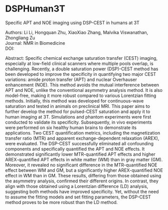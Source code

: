 # DSPHuman3T
Specific APT and NOE imaging using DSP-CEST in humans at 3T

Authors: Li Li, Hongquan Zhu, XiaoXiao Zhang, Malvika Viswanathan, Zhongliang Zu   
Journal: NMR in Biomedicine   
DOI:    

Abstract:
Specific chemical exchange saturation transfer (CEST) imaging, especially at low-field clinical scanners where multiple pools overlap, is challenging. Recently, a double saturation power (DSP)-CEST method has been developed to improve the specificity in quantifying two major CEST variations: amide proton transfer (APT) and nuclear Overhauser enhancement (NOE). This method avoids the mutual interference between APT and NOE, unlike the conventional asymmetry analysis method. It is also model-free, making it more robust compared to various Lorentzian fitting methods. Initially, this method was developed for continuous-wave saturation and tested in animals on preclinical MRI. This paper aims to further develop the method for pulsed-CEST saturation and apply it to human imaging at 3T. Simulations and phantom experiments were first conducted to validate its specificity. Subsequently, in vivo experiments were performed on six healthy human brains to demonstrate its applications. Two CEST quantification metrics, including the magnetization transfer ratio (MTR) and apparent exchange-dependent relaxation (AREX), were evaluated. The DSP-CEST successfully eliminated all confounding components and specifically quantified the APT and NOE effects. It demonstrated significantly lower MTR-quantified APT effects and higher AREX-quantified APT effects in white matter (WM) than in gray matter (GM). Moreover, it revealed no significant difference in the MTR-quantified NOE effect between WM and GM, but a significantly higher AREX-quantified NOE effect in WM than in GM. These results, differing from those obtained using the asymmetry analysis, confirmed their different origins. In contrast, they align with those obtained using a Lorentzian difference (LD) analysis, suggesting both methods have improved specificity. Yet, without the need to assume the fitting models and set fitting parameters, the DSP-CEST method proves to be more robust than the LD method.
